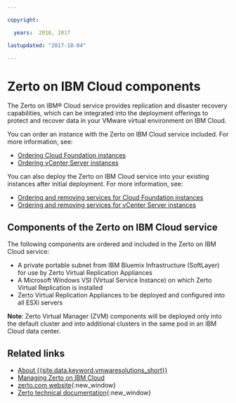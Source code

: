 ```yaml
---

copyright:

  years:  2016, 2017

lastupdated: "2017-10-04"

---
```


# Zerto on IBM Cloud components

The Zerto on IBM® Cloud service provides replication and disaster recovery capabilities, which can be integrated into the deployment offerings to protect and recover data in your VMware virtual environment on IBM Cloud.

You can order an instance with the Zerto on IBM Cloud service included. For more information, see:

* [Ordering Cloud Foundation instances](../sddc/sd_orderinginstance.html)
* [Ordering vCenter Server instances](../vcenter/vc_orderinginstance.html)

You can also deploy the Zerto on IBM Cloud service into your existing instances after initial deployment. For more information, see:

* [Ordering and removing services for Cloud Foundation instances](../sddc/sd_addingremovingservices.html)
* [Ordering  and removing services for vCenter Server instances](../vcenter/vc_addingremovingservices.html)

## Components of the Zerto on IBM Cloud service

The following components are ordered and included in the Zerto on IBM Cloud service:

* A private portable subnet from IBM Bluemix Infrastructure (SoftLayer) for use by Zerto Virtual Replication Appliances
* A Microsoft Windows VSI (Virtual Service Instance) on which Zerto Virtual Replication is installed
* Zerto Virtual Replication Appliances to be deployed and configured into all ESXi servers

**Note**: Zerto Virtual Manager (ZVM) components will be deployed only into the default cluster and into additional clusters in the same pod in an IBM Cloud data center.

## Related links

* [About {{site.data.keyword.vmwaresolutions_short}}](../vmonic/prod_overview.html)
* [Managing Zerto on IBM Cloud](managingzertodr.html)
* [zerto.com website](https://www.zerto.com){:new_window}
* [Zerto technical documentation](https://www.zerto.com/myzerto/technical-documentation/){:new_window}
